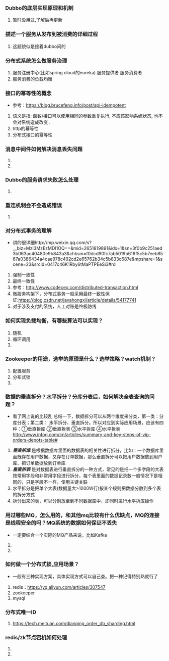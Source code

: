 ### Dubbo的底层实现原理和机制
1. 暂时没用过,了解后再更新
### 描述一个服务从发布到被消费的详细过程
1. 这题貌似是接着dubbo问的
### 分布式系统怎么做服务治理
1. 服务注册中心(比如spring cloud的eureka) 服务提供者 服务消费者
2. 服务消费的负载均衡
### 接口的幂等性的概念
- 参考：https://blog.brucefeng.info/post/api-idempotent
1. 语义是指: 函数/接口可以使用相同的参数重复执行, 不应该影响系统状态, 也不会对系统造成改变 .
2. http的幂等性
3. 分布式接口的幂等性
### 消息中间件如何解决消息丢失问题
1.
2.
### Dubbo的服务请求失败怎么处理
1.
### 重连机制会不会造成错误
1. 
### 对分布式事务的理解
- 讲的很详细http://mp.weixin.qq.com/s?__biz=MzI3MzEzMDI1OQ==&mid=2651819891&idx=1&sn=3f0b9c251aed3b063ac40480e9b843a3&chksm=f0dcd90fc7ab5019b616f5c5b7eeb8567a0386434a4cae978c492cd2e65762b34c5b833c687e&mpshare=1&scene=23&srcid=0417c46K1Rby6tMaPTPEeSi3#rd
1. 强制一致性
2. 最终一致性
3. 参考：http://www.codeceo.com/distributed-transaction.html
4. 微服务构架下，分布式事务一般采用最终一致性保证:https://blog.csdn.net/javahongxi/article/details/54177741
5. 对于涉及支付的系统，人工对账是终极防线
### 如何实现负载均衡，有哪些算法可以实现？
1. 随机
2. 循环调用
3. 
### Zookeeper的用途，选举的原理是什么？选举策略？watch机制？
1. 配置服务
2. 分布式锁
3. 
### 数据的垂直拆分？水平拆分？分库分表后，如何解决全表查询的问题？
- 看了网上说的比较乱 总结一下，数据拆分可以从两个维度来分类，第一类：分库分表；第二类：
  水平拆分、垂直拆分。所以对应到实际应用场景，应该有四种：①垂直拆库 ②垂直拆表 ③水平拆库
  ④水平拆表
  http://www.infoq.com/cn/articles/summary-and-key-steps-of-vip-orders-depots-table#
1. ***垂直拆库*** 是根据数据库里面的数据表的相关性进行拆分，比如：一个数据库里面既存在用户数据，又存在订单数据，那么垂直拆分可以把用户数据放到用户库、把订单数据放到订单库
2. ***垂直拆表*** 是对数据表进行垂直拆分的一种方式，常见的是把一个多字段的大表按常用字段和非常用字段进行拆分，每个表里面的数据记录数一般情况下是相同的，只是字段不一样，使用主键关联
3. 水平拆分是把单个大表(数据量大>1000W行)按某个规则把数据分散到多个表的拆分方式
4. 拆分出来的表，可以分别放至到不同数据库中，即同时进行水平拆库操作
### 用过哪些MQ，怎么用的，和其他mq比较有什么优缺点，MQ的连接是线程安全的吗？MQ系统的数据如何保证不丢失
- 一定要结合一个实际的MQ产品来说，比如Kafka
1. 
2. 
### 如何做一个分布式锁,应用场景？
- 一般有三种实现方案，具体实现方式可以自己查。把一种记得特别熟就行了
1. redis：https://yq.aliyun.com/articles/307547
2. zookeeper
3. mysql
### 分布式唯一ID
1. https://tech.meituan.com/dianping_order_db_sharding.html
### redis/zk节点宕机如何处理
1.
2.
